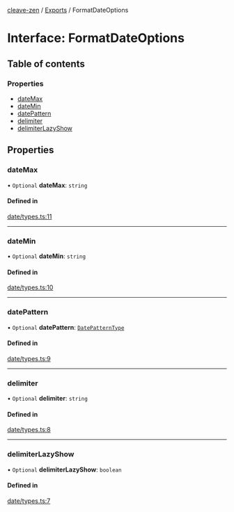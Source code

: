 [cleave-zen](../README.md) / [Exports](../modules.md) / FormatDateOptions

# Interface: FormatDateOptions

## Table of contents

### Properties

- [dateMax](FormatDateOptions.md#datemax)
- [dateMin](FormatDateOptions.md#datemin)
- [datePattern](FormatDateOptions.md#datepattern)
- [delimiter](FormatDateOptions.md#delimiter)
- [delimiterLazyShow](FormatDateOptions.md#delimiterlazyshow)

## Properties

### dateMax

• `Optional` **dateMax**: `string`

#### Defined in

[date/types.ts:11](https://github.com/nosir/cleave-zen/blob/5c91e2a/src/date/types.ts#L11)

___

### dateMin

• `Optional` **dateMin**: `string`

#### Defined in

[date/types.ts:10](https://github.com/nosir/cleave-zen/blob/5c91e2a/src/date/types.ts#L10)

___

### datePattern

• `Optional` **datePattern**: [`DatePatternType`](../modules.md#datepatterntype)

#### Defined in

[date/types.ts:9](https://github.com/nosir/cleave-zen/blob/5c91e2a/src/date/types.ts#L9)

___

### delimiter

• `Optional` **delimiter**: `string`

#### Defined in

[date/types.ts:8](https://github.com/nosir/cleave-zen/blob/5c91e2a/src/date/types.ts#L8)

___

### delimiterLazyShow

• `Optional` **delimiterLazyShow**: `boolean`

#### Defined in

[date/types.ts:7](https://github.com/nosir/cleave-zen/blob/5c91e2a/src/date/types.ts#L7)
